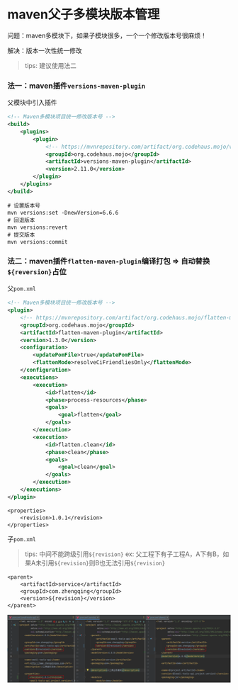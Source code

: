 # maven父子多模块版本管理

问题：maven多模块下，如果子模块很多，一个一个修改版本号很麻烦！

解决：版本一次性统一修改

> tips: 建议使用法二

### 法一：maven插件`versions-maven-plugin`

父模块中引入插件

```xml
<!-- Maven多模块项目统一修改版本号 -->
<build>
    <plugins>
        <plugin>
            <!-- https://mvnrepository.com/artifact/org.codehaus.mojo/versions-maven-plugin -->
            <groupId>org.codehaus.mojo</groupId>
            <artifactId>versions-maven-plugin</artifactId>
            <version>2.11.0</version>
        </plugin>
    </plugins>
</build>
```

```shell
# 设置版本号
mvn versions:set -DnewVersion=6.6.6
# 回退版本
mvn versions:revert
# 提交版本
mvn versions:commit
```

### 法二：maven插件`flatten-maven-plugin`编译打包 => 自动替换`${reversion}`占位

父`pom.xml`

```xml
<!-- Maven多模块项目统一修改版本号 -->
<plugin>
    <!-- https://mvnrepository.com/artifact/org.codehaus.mojo/flatten-maven-plugin -->
    <groupId>org.codehaus.mojo</groupId>
    <artifactId>flatten-maven-plugin</artifactId>
    <version>1.3.0</version>
    <configuration>
        <updatePomFile>true</updatePomFile>
        <flattenMode>resolveCiFriendliesOnly</flattenMode>
    </configuration>
    <executions>
        <execution>
            <id>flatten</id>
            <phase>process-resources</phase>
            <goals>
                <goal>flatten</goal>
            </goals>
        </execution>
        <execution>
            <id>flatten.clean</id>
            <phase>clean</phase>
            <goals>
                <goal>clean</goal>
            </goals>
        </execution>
    </executions>
</plugin>
```

```
<properties>
    <revision>1.0.1</revision>
</properties>
```

子`pom.xml`

> tips: 中间不能跨级引用`${revision}`
> ex: 父工程下有子工程A，A下有B，如果A未引用`${revision}`则B也无法引用`${revision}`

```
<parent>
    <artifactId>service</artifactId>
    <groupId>com.zhengqing</groupId>
    <version>${revision}</version>
</parent>
```

![maven-module-version.png](images/maven-module-version.png)